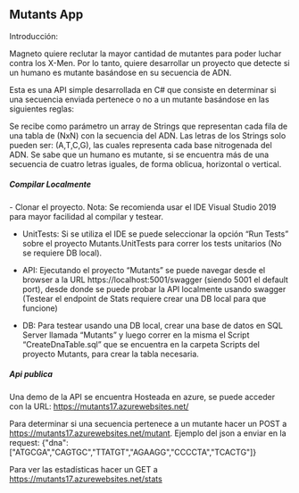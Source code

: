 <h2><b>Mutants App</b></h3>

Introducción:

Magneto quiere reclutar la mayor cantidad de mutantes para poder luchar
contra los X-Men.
Por lo tanto, quiere desarrollar un proyecto que detecte si un humano es mutante basándose en su secuencia de ADN. 

Esta es una API simple desarrollada en C# que consiste en determinar si una secuencia enviada pertenece o no a un mutante basándose en las siguientes reglas:

Se recibe como parámetro un array de Strings que representan cada fila de una tabla de (NxN) con la secuencia del ADN. Las letras de los Strings solo pueden ser: (A,T,C,G), las
cuales representa cada base nitrogenada del ADN.
Se sabe que un humano es mutante, si se encuentra más de una secuencia de cuatro letras iguales, de forma oblicua, horizontal o vertical.

<h5><b>Compilar Localmente</b></h5>
- Clonar el proyecto.
Nota: Se recomienda usar el IDE Visual Studio 2019 para mayor facilidad al compilar y testear.

- UnitTests: Si se utiliza el IDE se puede seleccionar la opción “Run Tests” sobre el proyecto Mutants.UnitTests para correr los tests unitarios (No se requiere DB local).

- API: Ejecutando el proyecto “Mutants” se puede navegar desde el browser a la URL https://localhost:5001/swagger (siendo 5001 el default port), desde donde se puede probar la API localmente usando swagger (Testear el endpoint de Stats requiere crear una DB local para que funcione)

- DB: Para testear usando una DB local, crear una base de datos en SQL Server llamada “Mutants” y luego correr en la misma el Script “CreateDnaTable.sql” que se encuentra en la carpeta Scripts del proyecto Mutants, para crear la tabla necesaria.

<h5><b>Api publica</b></h3>

Una demo de la API se encuentra Hosteada en azure, se puede acceder con la URL: https://mutants17.azurewebsites.net/


Para determinar si una secuencia pertenece a un mutante hacer un POST a https://mutants17.azurewebsites.net/mutant. 
Ejemplo del json a enviar en la request:
{"dna":["ATGCGA","CAGTGC","TTATGT","AGAAGG","CCCCTA","TCACTG"]}

Para ver las estadísticas hacer un GET a https://mutants17.azurewebsites.net/stats
